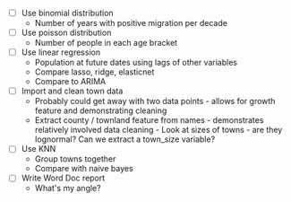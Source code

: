 - [ ] Use binomial distribution
	- Number of years with positive migration per decade
- [ ] Use poisson distribution 
	- Number of people in each age bracket
- [ ] Use linear regression 
	- Population at future dates using lags of other variables
	- Compare lasso, ridge, elasticnet 
	- Compare to ARIMA
- [ ] Import and clean town data
	- Probably could get away with two data points - allows for growth feature and demonstrating cleaning
	 - Extract county / townland feature from names -  demonstrates relatively involved data cleaning 
	  - Look at sizes of towns - are they lognormal? Can we extract a town_size variable?
- [ ] Use KNN 
	- Group towns together
	- Compare with naive bayes
- [ ] Write Word Doc report
	- What's my angle? 